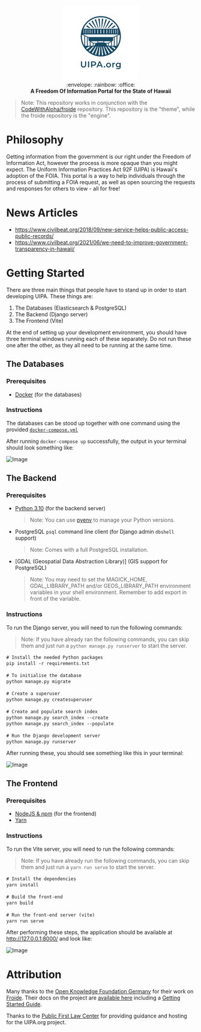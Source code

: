 <div align="center">
  <img src="./docs/logos/uipa.org/vertical/UIPA-vertical-logo-transparent-background.png" alt="UIPA.org Logo" width="200" />
</div>

<div align="center">
	:envelope: :rainbow: :office:
</div>

<div align="center">
  <strong>A Freedom Of Information Portal for the State of Hawaii</strong>
</div>

> Note: This repository works in conjunction with the [CodeWithAloha/froide](https://github.com/CodeWithAloha/froide) repository. This repository is the "theme", while the froide repository is the "engine".

# Philosophy

Getting information from the government is our right under the Freedom of Information Act, however the process is more opaque than you might expect. The Uniform Information Practices Act 92F (UIPA) is Hawaii's adoption of the FOIA. This portal is a way to help individuals through the process of submitting a FOIA request, as well as open sourcing the requests and responses for others to view - all for free!

# News Articles

- https://www.civilbeat.org/2018/09/new-service-helps-public-access-public-records/
- https://www.civilbeat.org/2021/06/we-need-to-improve-government-transparency-in-hawaii/

# Getting Started

There are three main things that people have to stand up in order to start developing UIPA. These things are:

1. The Databases (Elasticsearch & PostgreSQL)
2. The Backend (Django server)
3. The Frontend (Vite)

At the end of setting up your development environment, you should have three terminal windows running each of these separately. Do not run these one after the other, as they all need to be running at the same time.

## The Databases

### Prerequisites

- [Docker](https://docs.docker.com/engine/install/) (for the databases)

### Instructions

The databases can be stood up together with one command using the provided [`docker-compose.yml`](https://github.com/CodeWithAloha/uipa/blob/08ce6d39bd9434f739117c801a7b8d442322455e/docker-compose.yml)

After running `docker-compose up` successfully, the output in your terminal should look something like:

![Image](https://github.com/CodeWithAloha/uipa/assets/15609358/d5cc6b6a-afbb-4b6b-bc98-35461d7523a5)

## The Backend

### Prerequisites

- [Python 3.10](https://github.com/okfde/fragdenstaat_de/blob/21faa6893a582a02f2a96f4ccce96fddab13bec6/requirements.txt#L2) (for the backend server)

    > Note: You can use [pyenv](https://github.com/pyenv/pyenv) to manage your Python versions.

- PostgreSQL `psql` command line client (for Django admin `dbshell` support)

    > Note: Comes with a full PostgreSQL installation.

- [GDAL (Geospatial Data Abstraction Library)] (GIS support for PostgreSQL)

    > Note: You may need to set the MAGICK_HOME, GDAL_LIBRARY_PATH and/or GEOS_LIBRARY_PATH
    > environment variables in your shell environment. Remember to add export in front of the variable.



### Instructions

To run the Django server, you will need to run the following commands:

> Note: If you have already ran the following commands, you can skip them and just run a `python manage.py runserver` to start the server.

```
# Install the needed Python packages
pip install -r requirements.txt 

# To initialise the database
python manage.py migrate

# Create a superuser
python manage.py createsuperuser

# Create and populate search index
python manage.py search_index --create
python manage.py search_index --populate

# Run the Django development server
python manage.py runserver
```

After running these, you should see something like this in your terminal:

![Image](https://github.com/CodeWithAloha/uipa/assets/15609358/98b0c91e-c540-4309-95f9-313e1d4234ad)

## The Frontend

### Prerequisites

- [NodeJS & npm](https://nodejs.org/en/download) (for the frontend)
- [Yarn](https://classic.yarnpkg.com/en/docs/install)

### Instructions

To run the Vite server, you will need to run the following commands:

> Note: If you have already run the following commands, you can skip them and just run a `yarn run serve` to start the server.

```
# Install the dependencies
yarn install

# Build the front-end
yarn build

# Run the front-end server (vite)
yarn run serve
```

After performing these steps, the application should be available at http://127.0.0.1:8000/ and look like:

![Image](https://github.com/CodeWithAloha/uipa/assets/15609358/f2e58505-418e-4747-83f9-96ecb02abd3f)

# Attribution

Many thanks to the [Open Knowledge Foundation Germany](https://www.okfn.de/) for their work on [Froide](https://github.com/okfde/froide). Their docs on the project are [available here](http://froide.readthedocs.org/en/latest/) including a [Getting Started Guide](http://froide.readthedocs.org/en/latest/gettingstarted/).

Thanks to the [Public First Law Center](https://www.publicfirstlaw.org/) for providing guidance and hosting for the UIPA.org project.
